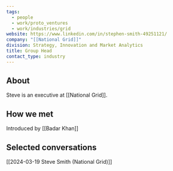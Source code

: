 ```yaml
---
tags:
  - people
  - work/proto_ventures
  - work/industries/grid
website: https://www.linkedin.com/in/stephen-smith-49251121/
company: "[[National Grid]]"
division: Strategy, Innovation and Market Analytics
title: Group Head
contact_type: industry
---
```

## About
Steve is an executive at [[National Grid]].

## How we met
Introduced by [[Badar Khan]]

## Selected conversations
[[2024-03-19 Steve Smith (National Grid)]]